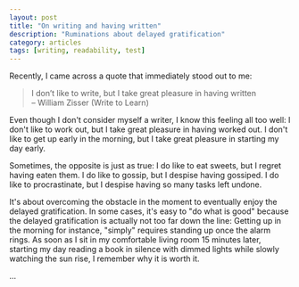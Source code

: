 ```yaml
---
layout: post
title: "On writing and having written"
description: "Ruminations about delayed gratification"
category: articles
tags: [writing, readability, test]
---
```

Recently, I came across a quote that immediately stood out to me: 

> I don’t like to write, but I take great pleasure in having written <br>
> – William Zisser (Write to Learn)

Even though I don't consider myself a writer, I know this feeling all too well:
I don't like to work out, but I take great pleasure in having worked out.
I don't like to get up early in the morning, but I take great pleasure in starting my day early.

Sometimes, the opposite is just as true:
I do like to eat sweets, but I regret having eaten them.
I do like to gossip, but I despise having gossiped.
I do like to procrastinate, but I despise having so many tasks left undone.

It's about overcoming the obstacle in the moment to eventually enjoy the delayed gratification.
In some cases, it's easy to "do what is good" because the delayed gratification is actually not too far down the line:
Getting up in the morning for instance, "simply" requires standing up once the alarm rings.
As soon as I sit in my comfortable living room 15 minutes later, starting my day reading a book in silence with dimmed lights while slowly watching the sun rise, I remember why it is worth it.

...
<!---
Things like working out often require more willpower or self-disciplie because I don't see immediate benefits.
Sometimes it helps thinking about what the future-me would think about it.
Would it be indifferent about the choice in the moment, would it be in favour or strongly against what I'm considering to do?
-->
